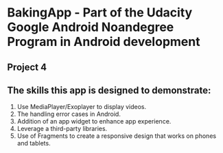 # BakingApp - Part of the Udacity Google Android Noandegree Program in Android development

## Project 4


## The skills this app is designed to demonstrate:
1. Use MediaPlayer/Exoplayer to display videos.
2. The handling error cases in Android.
3. Addition of an app widget to enhance app experience.
4. Leverage a third-party libraries.
5. Use of Fragments to create a responsive design that works on phones and tablets.
